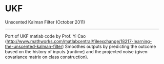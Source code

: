 UKF
=========

Unscented Kalman Filter  (October 2011)

------------------------------------------------------------------

Port of UKF matlab code by Prof. Yi Cao (http://www.mathworks.com/matlabcentral/fileexchange/18217-learning-the-unscented-kalman-filter)
Smoothes outputs by predicting the outcome based on the history of inputs (runtime) and the projected noise (given covariance matrix on class construction). 
